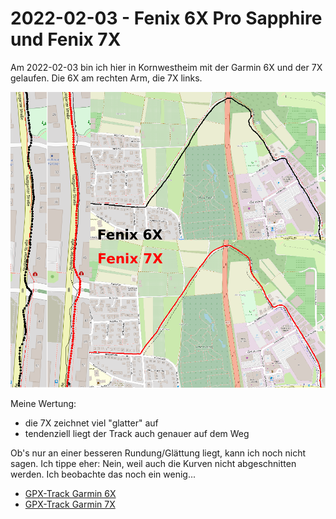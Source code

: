2022-02-03 - Fenix 6X Pro Sapphire und Fenix 7X
===============================================

Am 2022-02-03 bin ich hier in Kornwestheim mit der
Garmin 6X und der 7X gelaufen. Die 6X am rechten Arm, die 7X links.

![Vergleich 6X-7X](/images/2022-02-03_vergleich.png)

Meine Wertung:

- die 7X zeichnet viel "glatter" auf
- tendenziell liegt der Track auch genauer auf dem Weg

Ob's nur an einer besseren Rundung/Glättung liegt, kann ich noch nicht sagen.
Ich tippe eher: Nein, weil auch die Kurven nicht abgeschnitten werden. Ich beobachte das noch ein wenig...

- [GPX-Track Garmin 6X](/data/2022-02-03_6x.gpx.xz)
- [GPX-Track Garmin 7X](/data/2022-02-03_7x.gpx.xz)
